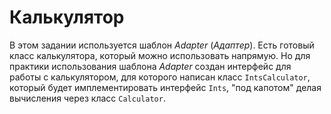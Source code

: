 # Калькулятор

В этом задании используется шаблон *Adapter* (*Адаптер*). Есть готовый класс калькулятора, который можно использовать напрямую. Но для практики использования шаблона *Adapter* создан интерфейс для работы с калькулятором, для которого написан класс `IntsCalculator`, который будет имплементировать интерфейс `Ints`, "под капотом" делая вычисления через класс `Calculator`.
